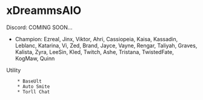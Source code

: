 # xDreammsAIO
Discord: COMING SOON...
* Champion: Ezreal, Jinx, Viktor, Ahri, Cassiopeia, Kaisa, Kassadin, Leblanc, Katarina, Vi, Zed, Brand, Jayce, Vayne, Rengar, Taliyah, Graves, Kalista, Zyra, LeeSin, Kled, Twitch, Ashe, Tristana, TwistedFate, KogMaw, Quinn

Utility

        * BaseUlt
        * Auto Smite
        * Torll Chat
